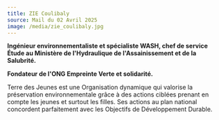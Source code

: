 ```yaml
---
title: ZIE Coulibaly
source: Mail du 02 Avril 2025
image: /media/zie_coulibaly.jpg
---
```

**Ingénieur environnementaliste et spécialiste WASH, chef de service Étude au Ministère de l'Hydraulique de l'Assainissement et de la Salubrité.**


**Fondateur de l'ONG Empreinte Verte et solidarité.**




Terre des Jeunes est une Organisation dynamique qui valorise la préservation environnementale grâce à des actions ciblées prenant en compte les jeunes et surtout les filles. Ses actions au plan national concordent parfaitement avec les Objectifs de Développement Durable.
